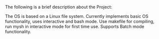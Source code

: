 The following is a brief description about the Project:

The OS is based on a Linux file system. Currently implements basic OS functionality, uses interactive and bash mode.
Use makefile for compiling, run mysh in interactive mode for first time use. 
Supports Batch mode functionality.